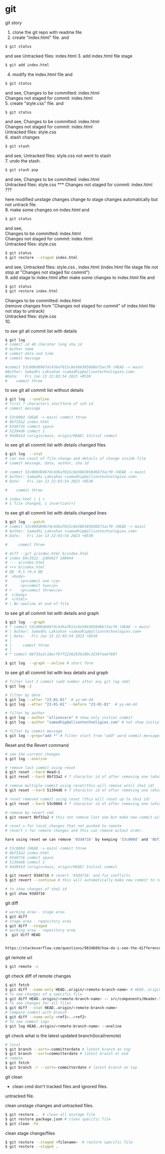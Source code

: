 # git  

git story 

1. clone the git repo with readme file   
2. create "index.html" file. and 
```bash 
$ git status 
```  
and see Untracked files: index.html
3. add index.html file stage   
```bash 
$ git add index.html     
```    
4. modify the index.html file and 
```bash 
$ git status 
```  
and see, 
Changes to be committed: index.html    
Changes not staged for commit: index.html    
5. create "style.css" file. and
```bash 
$ git status 
```  
and see, 
Changes to be committed: index.html       
Changes not staged for commit: index.html    
Untracked files: style.css    
6. stash changes
```bash 
$ git stash 
```  
and see, 
Untracked files: style.css  not went to stash    
7. undo the stash.
```bash 
$ git stash pop
```  
and see, 
Changes to be committed: index.html   
Untracked files: style.css
*** Changes not staged for commit: index.html    ??? 

here modified unstage changes change to stage changes automatically but not untrack file.   
8. make some changes on index.html and 
```bash 
$ git status   
```  
and see,    
Changes to be committed: index.html       
Changes not staged for commit: index.html    
Untracked files: style.css   
```bash 
$ git status   
$ git restore --staged index.html    
```  
and see, 
Untracked files: style.css , index.html   (index.html file stage file not stop at "Changes not staged for commit")    
9. add stage to index.html after make some changes to index.html file and  
```bash 
$ git status   
$ git restore index.html    
```  
Changes to be committed: index.html  
(remove changes from "Changes not staged for commit" of index.html file not stay to untrack)       
Untracked files: style.css    
10. 

to see git all commit list with details  
```bash
$ git log  
# commit id 40 charater long sha id 
# Author name 
# commit data and time   
# commit message

#commit 53c000d6967dc436af015c8e5863858d6b73acf0 (HEAD -> main)
#Author: Samadhi Laksahan <samadhip@alliontechnologies.com>
#Date:   Fri Jan 13 22:03:54 2023 +0530
#    commit three

```

to see git all commit list without details  
```bash
$ git log  --oneline
# first 7 characters shortform of ssh id
# commit message   

# 53c000d (HEAD -> main) commit three
# 8bf33a2 index.html
# 93d4716 commit space
# 51394d6 commit 1
# 94d941d (origin/main, origin/HEAD) Initial commit
```
 
to see git all commit list with details changed files  
```bash
$ git log  --stat
# can see count of file-change and details of change inside file   
# commit message, data, author, sha id   

# commit 53c000d6967dc436af015c8e5863858d6b73acf0 (HEAD -> main)
# Author: Samadhi Laksahan <samadhip@alliontechnologies.com>
# Date:   Fri Jan 13 22:03:54 2023 +0530

#    commit three

# index.html | 1 +
# 1 file changed, 1 insertion(+)
```

to see git all commit list with details changed lines   
```bash
$ git log  --patch
# commit 53c000d6967dc436af015c8e5863858d6b73acf0 (HEAD -> main)
# Author: Samadhi Laksahan <samadhip@alliontechnologies.com>
# Date:   Fri Jan 13 22:03:54 2023 +0530

#     commit three

# diff --git a/index.html b/index.html
# index b9c3522..2d8d42f 100644
# --- a/index.html
# +++ b/index.html
# @@ -9,5 +9,6 @@
#  <body>
#      <p>commit one </p>
#      <p>commit two</p>
# +    <p>commit three</p>
#  </body>
#  </html>
# \ No newline at end of file
```

to see git all commit list with details and graph   
```bash
$ git log  --graph
# * commit 53c000d6967dc436af015c8e5863858d6b73acf0 (HEAD -> main)
# | Author: Samadhi Laksahan <samadhip@alliontechnologies.com>
# | Date:   Fri Jan 13 22:03:54 2023 +0530
# | 
# |     commit three
# | 
# * commit 8bf33a2c18ecf6ff22362936100c32597aebf80f

$ git log  --graph --online # short form
```

to see git all commit list with less details and graph   
```bash
# filter last 2 commit (add number after any git log cmd)
$ git log -2

# filter by date
$ git log --after "23-01-01"  # yy-mm-dd
$ git log --after "23-01-01" --before "23-01-01"  # yy-mm-dd

# filter by author 
$ git log --author "allioncore" # show only initial commit 
$ git log --author "samadhip@alliontechnoligies.com" # not show initial commit in list

# filter by commit message   
$ git log --grep="add *" # filter start from "add" word commit messages will list here
```

Reset and the Revert command
```bash
# see the current changes   
$ git log --oneline 

# remove last commit using reset  
$ git reset --hard Head~1
$ git reset --hard 8bf33a2 # 7 charactor id of after removing one (what should be Head commit id)

# remove multiple commit using reset(this will remove until sha1 id) 
$ git reset --hard 51394d6 # 7 charactor id of after removing one (which id should be the Head commit)   

# reset removed commit using reset (this will reset up to sha1 id) 
$ git reset --hard 53c000d # 7 charactor id of after removing one (which id should be the Head commit)

# remove by revert cmd
$ git revert 8bf33a2 # this not remove last one but make new commit without "8bf33a2" changes.   

# reset > for local changes that not pushed to remote
# revert > for remote changes and this can remove witout order.  

hare using revet we can remove '93d4716' by keeping '53c000d' and '8bf33a2'

# 53c000d (HEAD -> main) commit three
# 8bf33a2 index.html
# 93d4716 commit space
# 51394d6 commit 1
# 94d941d (origin/main, origin/HEAD) Initial commit

$ git revert 93d4716 # revert '93d4716' and fix conflicts 
$ git revert --continue # this will automatically make new commit to revert operation.  

# to show changes of sha1 id 
$ git show 93d4716

```

git diff

```bash
# working area - stage area
$ git diff 
# stage area - repository area
$ git diff --staged
# working area - repository area  
$  git diff HEAD


https://stackoverflow.com/questions/9834689/how-do-i-see-the-differences-between-two-branches
```
git remote url   
```bash
$ git remote -v
```

git check diff of remote changes  
```bash
$ git fetch
$ git diff --name-only HEAD..origin/<remote-branch-name> # HEAD..origin/main  mean current-local..remote-branch
# To see changes of a specific file
$ git diff HEAD..origin/<remote-branch-name> -- src/components/Header.tsx
# To see changes for all files  
$ git diff --stat HEAD..origin/<remote-branch-name>
# Compare commit with branch
$ git diff --name-only <ref1>..<ref2>
# To see commit logs
$ git log HEAD..origin/<remote-branch-name> --oneline
```

git check what is the latest updated branch(local/remote)  
```bash
# local
$ git branch --sort=-committerdate # latest branch on top
$ git branch --sort=committerdate # latest branch at end
# remote
$ git fetch
$ git branch -r --sort=-committerdate # latest branch on top
```

git clean 

* clean cmd don't tracked files and ignored files.   

untracked file.  

clean unstage changes and untracked files.   
```bash
$ git restore .  # clean all unstage file
$ git restore package.json # clean specific file
$ git clean -fd 
```

clean stage change/files  
```bash
$ git restore --staged <filename>  # restore specific file
$ git restore --staged .  
```
